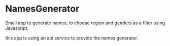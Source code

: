 # NamesGenerator
Small app to generate names, to choose region and genders as a filter using Javascript.

this app is using an api service to provide the names generator.
